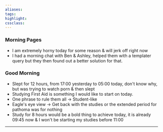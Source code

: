```yaml
---
aliases:  
tags:
highlight:  
cssclass:
---
```

### Morning Pages
- I am extremely horny today for some reason & will jerk off right now
- I had a morning chat with Ben & Ashley, helped them with a templater query but they then found out a better solution for that.
### Good Morning
- Slept for 12 hours, from 17:00 yesterday to 05:00 today, don't know why, but was trying to watch porn & then slept
- Studying First Aid is something I would like to start on today.
- One phrase to rule them all → Student-like
- Eagle's eye view → Get back with the studies or the extended period for pathoma was for nothing
- Study for 8 hours would be a bold thing to achieve today, it is already 09:45 now & I won't be starting my studies before 11:00



--- 


